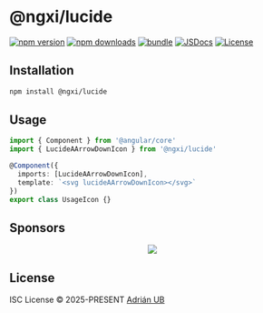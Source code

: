 # @ngxi/lucide

[![npm version][npm-version-src]][npm-version-href]
[![npm downloads][npm-downloads-src]][npm-downloads-href]
[![bundle][bundle-src]][bundle-href]
[![JSDocs][jsdocs-src]][jsdocs-href]
[![License][license-src]][license-href]

## Installation

```sh
npm install @ngxi/lucide
```

## Usage

```ts
import { Component } from '@angular/core'
import { LucideAArrowDownIcon } from '@ngxi/lucide'

@Component({
  imports: [LucideAArrowDownIcon],
  template: `<svg lucideAArrowDownIcon></svg>`
})
export class UsageIcon {}
```

## Sponsors

<p align="center">
  <a href="https://cdn.jsdelivr.net/gh/adrian-ub/static/sponsors.svg">
    <img src='https://cdn.jsdelivr.net/gh/adrian-ub/static/sponsors.svg'/>
  </a>
</p>

## License

ISC License © 2025-PRESENT [Adrián UB](https://github.com/adrian-ub)

<!-- Badges -->

[npm-version-src]: https://img.shields.io/npm/v/@ngxi/lucide?style=flat&colorA=080f12&colorB=1fa669
[npm-version-href]: https://npmjs.com/package/@ngxi/lucide
[npm-downloads-src]: https://img.shields.io/npm/dm/@ngxi/lucide?style=flat&colorA=080f12&colorB=1fa669
[npm-downloads-href]: https://npmjs.com/package/@ngxi/lucide
[bundle-src]: https://img.shields.io/bundlephobia/minzip/@ngxi/lucide?style=flat&colorA=080f12&colorB=1fa669&label=minzip
[bundle-href]: https://bundlephobia.com/result?p=@ngxi/lucide
[license-src]: https://img.shields.io/npm/l/@ngxi/lucide?style=flat&colorA=080f12&colorB=1fa669
[license-href]: https://github.com/adrian-ub/ngxi/blob/main/LICENSE
[jsdocs-src]: https://img.shields.io/badge/jsdocs-reference-080f12?style=flat&colorA=080f12&colorB=1fa669
[jsdocs-href]: https://www.jsdocs.io/package/@ngxi/lucide

